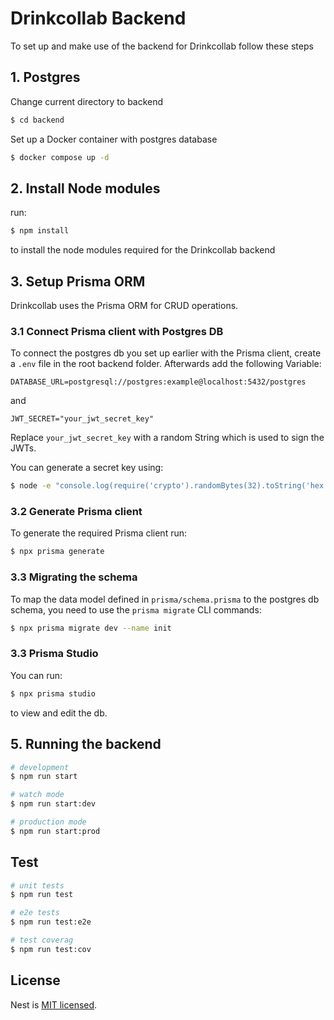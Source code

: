 # Drinkcollab Backend

To set up and make use of the backend for Drinkcollab follow these steps

## 1. Postgres
Change current directory to backend
```bash
$ cd backend
```
Set up a Docker container with postgres database

```bash
$ docker compose up -d
```

## 2. Install Node modules

run:

```bash
$ npm install
```
to install the node modules required for the Drinkcollab backend

## 3. Setup Prisma ORM

Drinkcollab uses the Prisma ORM for CRUD operations.

### 3.1 Connect Prisma client with Postgres DB

To connect the postgres db you set up earlier with the Prisma client,
create a `.env` file in the root backend folder. Afterwards add the following Variable:
```
DATABASE_URL=postgresql://postgres:example@localhost:5432/postgres
```

and 
```
JWT_SECRET="your_jwt_secret_key"
```

Replace `your_jwt_secret_key` with a random String which is used to sign the JWTs.

You can generate a secret key using:
```bash
$ node -e "console.log(require('crypto').randomBytes(32).toString('hex'))"
```


### 3.2 Generate Prisma client

To generate the required Prisma client run:
```bash
$ npx prisma generate
```

### 3.3 Migrating the schema

To map the data model defined in `prisma/schema.prisma` to the postgres db schema, you need to use the `prisma migrate` CLI commands:

```bash
$ npx prisma migrate dev --name init
```

### 3.3 Prisma Studio

You can run:
```bash
$ npx prisma studio
```
to view and edit the db.

## 5. Running the backend

```bash
# development
$ npm run start

# watch mode
$ npm run start:dev

# production mode
$ npm run start:prod
```

## Test

```bash
# unit tests
$ npm run test

# e2e tests
$ npm run test:e2e

# test coverag
$ npm run test:cov
```

## License

Nest is [MIT licensed](LICENSE).
